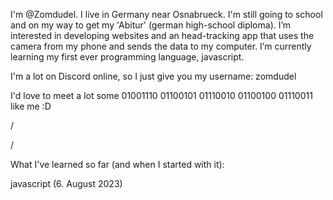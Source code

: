 I'm @Zomdudel.
I live in Germany near Osnabrueck.
I'm still going to school and on my way to get my 'Abitur' (german high-school diploma).
I’m interested in developing websites and an head-tracking app that uses the camera from my phone and sends the data to my computer.
I’m currently learning my first ever programming language, javascript.

I'm a lot on Discord online, so I just give you my username: zomdudel

I'd love to meet a lot some
01001110 01100101 01110010 01100100 01110011
like me :D

/

/

What I've learned so far (and when I started with it):

javascript (6. August 2023)
